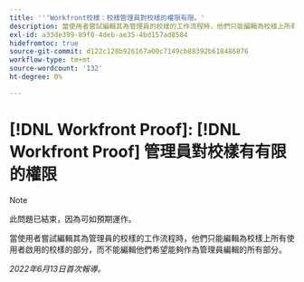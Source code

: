 ```yaml
---
title: '''Workfront校樣：校樣管理員對校樣的權限有限。'
description: 當使用者嘗試編輯其為管理員的校樣的工作流程時，他們只能編輯為校樣上所有使用者啟用的校樣的部分，而不能編輯他們希望能夠作為管理員編輯的所有部分。
exl-id: a33de399-89f8-4deb-ae35-4bd157ad8584
hidefromtoc: true
source-git-commit: d122c128b926167a00c7149cb88392b618486876
workflow-type: tm+mt
source-wordcount: '132'
ht-degree: 0%

---
```


# [!DNL Workfront Proof]: [!DNL Workfront Proof] 管理員對校樣有有限的權限

>[!NOTE]
>
>此問題已結束，因為可如預期運作。

當使用者嘗試編輯其為管理員的校樣的工作流程時，他們只能編輯為校樣上所有使用者啟用的校樣的部分，而不能編輯他們希望能夠作為管理員編輯的所有部分。

_2022年6月13日首次報導。_
